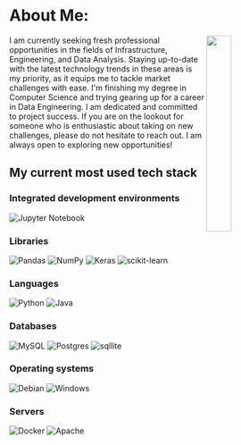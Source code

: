 # About Me:

<img align="right" src="https://i.giphy.com/media/OnJLRvXvAmvPW/giphy.gif" width="30%" height="30%" />

I am currently seeking fresh professional opportunities in the fields of Infrastructure, Engineering, and Data Analysis. Staying up-to-date with the latest technology trends in these areas is my priority, as it equips me to tackle market challenges with ease. I'm finishing my degree in Computer Science and trying gearing up for a career in Data Engineering. I am dedicated and committed to project success. If you are on the lookout for someone who is enthusiastic about taking on new challenges, please do not hesitate to reach out. I am always open to exploring new opportunities!

## My current most used tech stack

### Integrated development environments

![Jupyter Notebook](https://img.shields.io/badge/jupyter-orange.svg?style=for-the-badge&logo=jupyter&logoColor=white)

### Libraries

![Pandas](https://img.shields.io/badge/pandas-%23150458.svg?style=for-the-badge&logo=pandas&logoColor=white)
![NumPy](https://img.shields.io/badge/numpy-%23013243.svg?style=for-the-badge&logo=numpy&logoColor=white)
![Keras](https://img.shields.io/badge/Keras-%23D00000.svg?style=for-the-badge&logo=Keras&logoColor=white)
![scikit-learn](https://img.shields.io/badge/scikit--learn-%23F7931E.svg?style=for-the-badge&logo=scikit-learn&logoColor=white)

### Languages

![Python](https://img.shields.io/badge/python-3670A0?style=for-the-badge&logo=python&logoColor=ffdd54) 
![Java](https://img.shields.io/badge/java-%23ED8B00.svg?style=for-the-badge&logo=java&logoColor=white) 

### Databases

![MySQL](https://img.shields.io/badge/mysql-%2300f.svg?style=for-the-badge&logo=mysql&logoColor=white) 
![Postgres](https://img.shields.io/badge/postgres-%23316192.svg?style=for-the-badge&logo=postgresql&logoColor=white)
![sqllite](https://img.shields.io/badge/SQLite-07405E?style=for-the-badge&logo=sqlite&logoColor=white)

### Operating systems

![Debian](https://img.shields.io/badge/Debian-A81D33?style=for-the-badge&logo=debian&logoColor=white)
![Windows](https://img.shields.io/badge/Windows-0078D6?style=for-the-badge&logo=windows&logoColor=white)

### Servers

![Docker](https://img.shields.io/badge/docker-%230db7ed.svg?style=for-the-badge&logo=docker&logoColor=white) 
![Apache](https://img.shields.io/badge/apache-%23D42029.svg?style=for-the-badge&logo=apache&logoColor=white)
